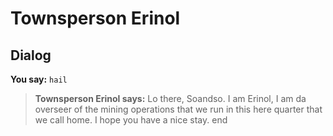# Townsperson Erinol
## Dialog

**You say:** `hail`



>**Townsperson Erinol says:** Lo there, Soandso. I am Erinol, I am da overseer of the mining operations that we run in this here quarter that we call home. I hope you have a nice stay.
end
